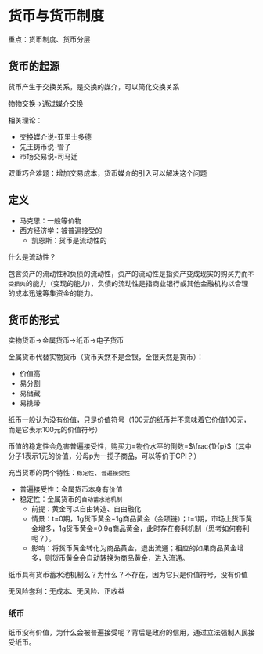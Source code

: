 # 货币与货币制度

重点：货币制度、货币分层

## 货币的起源

货币产生于交换关系，是交换的媒介，可以简化交换关系

物物交换->通过媒介交换

相关理论：

- 交换媒介说-亚里士多德
- 先王铸币说-管子
- 市场交易说-司马迁

双重巧合难题：增加交易成本，货币媒介的引入可以解决这个问题

## 定义

- 马克思：一般等价物
- 西方经济学：被普遍接受的
  - 凯恩斯：货币是流动性的

什么是流动性？

包含资产的流动性和负债的流动性，资产的流动性是指资产变成现实的购买力而`不受损失`的能力（变现的能力），负债的流动性是指商业银行或其他金融机构以合理的成本迅速筹集资金的能力。

## 货币的形式

实物货币->金属货币->纸币->电子货币

金属货币代替实物货币（货币天然不是金银，金银天然是货币）：

- 价值高
- 易分割
- 易储藏
- 易携带

纸币一般认为没有价值，只是价值符号（100元的纸币并不意味着它价值100元，而是它表示100元的价值符号）

币值的稳定性会危害普遍接受性，购买力=物价水平的倒数=$\frac{1}{p}$（其中分子1表示1元的价值，分母p为一揽子商品，可以等价于CPI？）

充当货币的两个特性：`稳定性`、`普遍接受性`

- 普遍接受性：金属货币本身有价值
- 稳定性：金属货币的`自动蓄水池机制`
  - 前提：黄金可以自由铸造、自由融化
  - 情景：t=0期，1g货币黄金=1g商品黄金（金项链）；t=1期，市场上货币黄金增多，1g货币黄金=0.9g商品黄金，此时存在套利机制（思考如何套利呢？）。
  - 影响：将货币黄金转化为商品黄金，退出流通；相应的如果商品黄金增多，则货币黄金会自动转换为商品黄金，进入流通。

纸币具有货币蓄水池机制么？为什么？不存在，因为它只是价值符号，没有价值

无风险套利：无成本、无风险、正收益

### 纸币

纸币没有价值，为什么会被普遍接受呢？背后是政府的信用，通过立法强制人民接受纸币。
